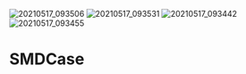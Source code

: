 ![20210517_093506](https://user-images.githubusercontent.com/79474454/118527140-d7481400-b6f5-11eb-9f60-78c5e209bc9b.jpg)
![20210517_093531](https://user-images.githubusercontent.com/79474454/118527144-d911d780-b6f5-11eb-8103-7e9e67e69540.jpg)
![20210517_093442](https://user-images.githubusercontent.com/79474454/118527150-da430480-b6f5-11eb-8005-c448133e79ee.jpg)
![20210517_093455](https://user-images.githubusercontent.com/79474454/118527154-db743180-b6f5-11eb-8501-4baf0de2ead6.jpg)
# SMDCase

